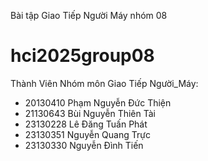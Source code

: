 
Bài tập Giao Tiếp Người Máy nhóm 08

# hci2025group08
Thành Viên Nhóm môn Giao Tiếp Người_Máy:
 + 20130410	Phạm Nguyễn Đức Thiện
 + 21130643	Bùi Nguyễn Thiên Tài
 + 23130228	Lê Đăng Tuấn Phát
 + 23130351	Nguyễn Quang Trực
 + 23130330	Nguyễn Đình Tiến
